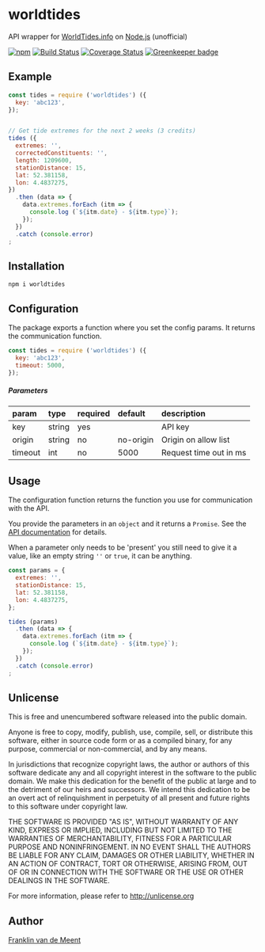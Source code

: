 # worldtides

API wrapper for [WorldTides.info](https://www.worldtides.info) on [Node.js](https://nodejs.org) (unofficial)

[![npm](https://img.shields.io/npm/v/worldtides.svg?maxAge=3600)](https://github.com/fvdm/nodejs-worldtides/blob/master/CHANGELOG.md)
[![Build Status](https://travis-ci.org/fvdm/nodejs-worldtides.svg?branch=master)](https://travis-ci.org/fvdm/nodejs-worldtides/branches)
[![Coverage Status](https://coveralls.io/repos/github/fvdm/nodejs-worldtides/badge.svg?branch=master)](https://coveralls.io/github/fvdm/nodejs-worldtides?branch=master)
[![Greenkeeper badge](https://badges.greenkeeper.io/fvdm/nodejs-worldtides.svg)](https://greenkeeper.io/)


## Example

```js
const tides = require ('worldtides') ({
  key: 'abc123',
});


// Get tide extremes for the next 2 weeks (3 credits)
tides ({
  extremes: '',
  correctedConstituents: '',
  length: 1209600,
  stationDistance: 15,
  lat: 52.381158,
  lon: 4.4837275,
})
  .then (data => {
    data.extremes.forEach (itm => {
      console.log (`${itm.date} - ${itm.type}`);
    });
  })
  .catch (console.error)
;
```


## Installation

`npm i worldtides`


## Configuration

The package exports a function where you set the config params.
It returns the communication function.

```js
const tides = require ('worldtides') ({
  key: 'abc123',
  timeout: 5000,
});
```

##### Parameters

param   | type   | required | default   | description
:-------|:-------|:---------|:----------|:-----------
key     | string | yes      |           | API key
origin  | string | no       | no-origin | Origin on allow list
timeout | int    | no       | 5000      | Request time out in ms


## Usage

The configuration function returns the function you use for communication with the API.

You provide the parameters in an `object` and it returns a `Promise`.
See the [API documentation](https://www.worldtides.info/apidocs) for details.

When a parameter only needs to be 'present' you still need to give it a value,
like an empty string `''` or `true`, it can be anything.


```js
const params = {
  extremes: '',
  stationDistance: 15,
  lat: 52.381158,
  lon: 4.4837275,
};

tides (params)
  .then (data => {
    data.extremes.forEach (itm => {
      console.log (`${itm.date} - ${itm.type}`);
    });
  })
  .catch (console.error)
;
```


## Unlicense

This is free and unencumbered software released into the public domain.

Anyone is free to copy, modify, publish, use, compile, sell, or
distribute this software, either in source code form or as a compiled
binary, for any purpose, commercial or non-commercial, and by any
means.

In jurisdictions that recognize copyright laws, the author or authors
of this software dedicate any and all copyright interest in the
software to the public domain. We make this dedication for the benefit
of the public at large and to the detriment of our heirs and
successors. We intend this dedication to be an overt act of
relinquishment in perpetuity of all present and future rights to this
software under copyright law.

THE SOFTWARE IS PROVIDED "AS IS", WITHOUT WARRANTY OF ANY KIND,
EXPRESS OR IMPLIED, INCLUDING BUT NOT LIMITED TO THE WARRANTIES OF
MERCHANTABILITY, FITNESS FOR A PARTICULAR PURPOSE AND NONINFRINGEMENT.
IN NO EVENT SHALL THE AUTHORS BE LIABLE FOR ANY CLAIM, DAMAGES OR
OTHER LIABILITY, WHETHER IN AN ACTION OF CONTRACT, TORT OR OTHERWISE,
ARISING FROM, OUT OF OR IN CONNECTION WITH THE SOFTWARE OR THE USE OR
OTHER DEALINGS IN THE SOFTWARE.

For more information, please refer to <http://unlicense.org>


## Author

[Franklin van de Meent](https://frankl.in)
